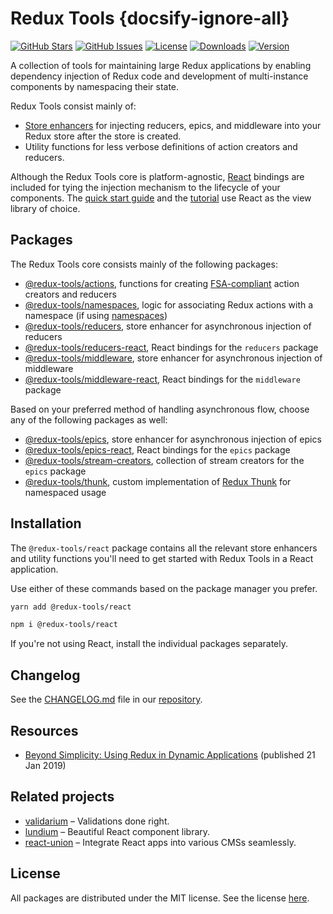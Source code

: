# Redux Tools {docsify-ignore-all}

[![GitHub Stars](https://img.shields.io/github/stars/lundegaard/redux-tools)](https://github.com/lundegaard/redux-tools)
[![GitHub Issues](https://img.shields.io/github/issues/lundegaard/redux-tools?color=bada55)](https://github.com/lundegaard/redux-tools)
[![License](https://img.shields.io/badge/licence-MIT-ff69b4)](https://github.com/lundegaard/redux-tools)
[![Downloads](https://badgen.net/npm/dm/@redux-tools/reducers)](https://npmjs.com/package/@redux-tools/reducers)
[![Version](https://badgen.net/npm/v/@redux-tools/reducers)](https://npmjs.com/package/@redux-tools/reducers)

A collection of tools for maintaining large Redux applications by enabling dependency injection of Redux code and development of multi-instance components by namespacing their state.

Redux Tools consist mainly of:

- [Store enhancers](https://github.com/reduxjs/redux/blob/master/docs/Glossary.md#store-enhancer) for injecting reducers, epics, and middleware into your Redux store after the store is created.
- Utility functions for less verbose definitions of action creators and reducers.

Although the Redux Tools core is platform-agnostic, [React](https://github.com/facebook/react/) bindings are included for tying the injection mechanism to the lifecycle of your components. The [quick start guide](/getting-started/quick-start) and the [tutorial](/tutorial/01-dependency-injection) use React as the view library of choice.

## Packages

The Redux Tools core consists mainly of the following packages:

- [@redux-tools/actions](/packages/actions), functions for creating [FSA-compliant](https://github.com/redux-utilities/flux-standard-action) action creators and reducers
- [@redux-tools/namespaces](/packages/namespaces), logic for associating Redux actions with a namespace (if using [namespaces](/tutorial/02-namespacing))
- [@redux-tools/reducers](/packages/reducers), store enhancer for asynchronous injection of reducers
- [@redux-tools/reducers-react](/packages/reducers-react), React bindings for the `reducers` package
- [@redux-tools/middleware](/packages/middleware), store enhancer for asynchronous injection of middleware
- [@redux-tools/middleware-react](/packages/middleware-react), React bindings for the `middleware` package

Based on your preferred method of handling asynchronous flow, choose any of the following packages as well:

- [@redux-tools/epics](/packages/epics), store enhancer for asynchronous injection of epics
- [@redux-tools/epics-react](/packages/epics-react), React bindings for the `epics` package
- [@redux-tools/stream-creators](/packages/stream-creators), collection of stream creators for the `epics` package
- [@redux-tools/thunk](/packages/thunk), custom implementation of [Redux Thunk](https://github.com/reduxjs/redux-thunk) for namespaced usage

## Installation

The `@redux-tools/react` package contains all the relevant store enhancers and utility functions you'll need to get started with Redux Tools in a React application.

Use either of these commands based on the package manager you prefer.

```sh
yarn add @redux-tools/react
```

```sh
npm i @redux-tools/react
```

If you're not using React, install the individual packages separately.

## Changelog

See the [CHANGELOG.md](https://github.com/lundegaard/redux-tools/blob/master/CHANGELOG.md) file in our [repository](https://github.com/lundegaard/redux-tools).

## Resources

- [Beyond Simplicity: Using Redux in Dynamic Applications](https://medium.com/@wafflepie/beyond-simplicity-using-redux-in-dynamic-applications-ae9e0aea928c) (published 21 Jan 2019)

## Related projects

- [validarium](https://github.com/lundegaard/validarium) – Validations done right.
- [lundium](https://github.com/lundegaard/lundium) – Beautiful React component library.
- [react-union](https://github.com/lundegaard/react-union) – Integrate React apps into various CMSs seamlessly.

## License

All packages are distributed under the MIT license. See the license [here](https://github.com/lundegaard/redux-tools/blob/master/LICENSE).
